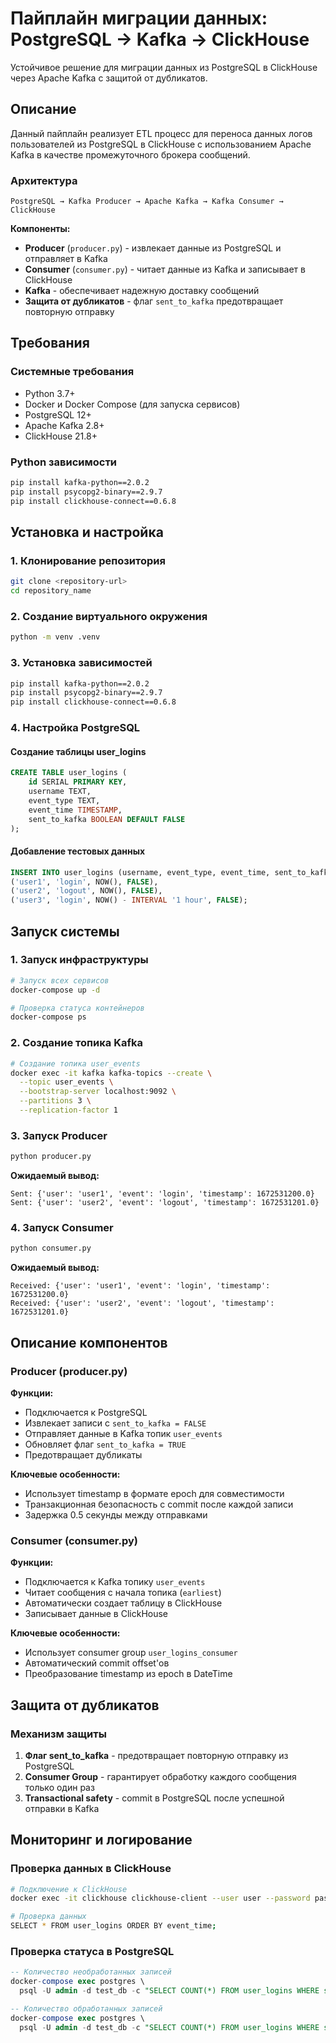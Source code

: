 # Пайплайн миграции данных: PostgreSQL → Kafka → ClickHouse

Устойчивое решение для миграции данных из PostgreSQL в ClickHouse через Apache Kafka с защитой от дубликатов.

## Описание

Данный пайплайн реализует ETL процесс для переноса данных логов пользователей из PostgreSQL в ClickHouse с использованием Apache Kafka в качестве промежуточного брокера сообщений.

### Архитектура

```
PostgreSQL → Kafka Producer → Apache Kafka → Kafka Consumer → ClickHouse
```

**Компоненты:**
- **Producer** (`producer.py`) - извлекает данные из PostgreSQL и отправляет в Kafka
- **Consumer** (`consumer.py`) - читает данные из Kafka и записывает в ClickHouse
- **Kafka** - обеспечивает надежную доставку сообщений
- **Защита от дубликатов** - флаг `sent_to_kafka` предотвращает повторную отправку

## Требования

### Системные требования
- Python 3.7+
- Docker и Docker Compose (для запуска сервисов)
- PostgreSQL 12+
- Apache Kafka 2.8+
- ClickHouse 21.8+

### Python зависимости

```bash
pip install kafka-python==2.0.2
pip install psycopg2-binary==2.9.7
pip install clickhouse-connect==0.6.8
```

## Установка и настройка

### 1. Клонирование репозитория

```bash
git clone <repository-url>
cd repository_name
```

### 2. Создание виртуального окружения

```cmd
python -m venv .venv
```

### 3. Установка зависимостей

```bash
pip install kafka-python==2.0.2
pip install psycopg2-binary==2.9.7
pip install clickhouse-connect==0.6.8
```

### 4. Настройка PostgreSQL

#### Создание таблицы user_logins

```sql
CREATE TABLE user_logins (
    id SERIAL PRIMARY KEY,
    username TEXT,
    event_type TEXT,
    event_time TIMESTAMP,
    sent_to_kafka BOOLEAN DEFAULT FALSE
);
```

#### Добавление тестовых данных

```sql
INSERT INTO user_logins (username, event_type, event_time, sent_to_kafka) VALUES
('user1', 'login', NOW(), FALSE),
('user2', 'logout', NOW(), FALSE),
('user3', 'login', NOW() - INTERVAL '1 hour', FALSE);
```

## Запуск системы

### 1. Запуск инфраструктуры

```bash
# Запуск всех сервисов
docker-compose up -d

# Проверка статуса контейнеров
docker-compose ps
```

### 2. Создание топика Kafka

```bash
# Создание топика user_events
docker exec -it kafka kafka-topics --create \
  --topic user_events \
  --bootstrap-server localhost:9092 \
  --partitions 3 \
  --replication-factor 1
```

### 3. Запуск Producer

```bash
python producer.py
```

**Ожидаемый вывод:**
```
Sent: {'user': 'user1', 'event': 'login', 'timestamp': 1672531200.0}
Sent: {'user': 'user2', 'event': 'logout', 'timestamp': 1672531201.0}
```

### 4. Запуск Consumer

```bash
python consumer.py
```

**Ожидаемый вывод:**
```
Received: {'user': 'user1', 'event': 'login', 'timestamp': 1672531200.0}
Received: {'user': 'user2', 'event': 'logout', 'timestamp': 1672531201.0}
```

## Описание компонентов

### Producer (producer.py)

**Функции:**
- Подключается к PostgreSQL
- Извлекает записи с `sent_to_kafka = FALSE`
- Отправляет данные в Kafka топик `user_events`
- Обновляет флаг `sent_to_kafka = TRUE`
- Предотвращает дубликаты

**Ключевые особенности:**
- Использует timestamp в формате epoch для совместимости
- Транзакционная безопасность с commit после каждой записи
- Задержка 0.5 секунды между отправками

### Consumer (consumer.py)

**Функции:**
- Подключается к Kafka топику `user_events`
- Читает сообщения с начала топика (`earliest`)
- Автоматически создает таблицу в ClickHouse
- Записывает данные в ClickHouse

**Ключевые особенности:**
- Использует consumer group `user_logins_consumer`
- Автоматический commit offset'ов
- Преобразование timestamp из epoch в DateTime

## Защита от дубликатов

### Механизм защиты

1. **Флаг sent_to_kafka** - предотвращает повторную отправку из PostgreSQL
2. **Consumer Group** - гарантирует обработку каждого сообщения только один раз
3. **Transactional safety** - commit в PostgreSQL после успешной отправки в Kafka


## Мониторинг и логирование

### Проверка данных в ClickHouse

```bash
# Подключение к ClickHouse
docker exec -it clickhouse clickhouse-client --user user --password password

# Проверка данных
SELECT * FROM user_logins ORDER BY event_time;
```

### Проверка статуса в PostgreSQL
```sql
-- Количество необработанных записей
docker-compose exec postgres \
  psql -U admin -d test_db -c "SELECT COUNT(*) FROM user_logins WHERE sent_to_kafka = FALSE;"

-- Количество обработанных записей
docker-compose exec postgres \
  psql -U admin -d test_db -c "SELECT COUNT(*) FROM user_logins WHERE sent_to_kafka = TRUE;"
```
